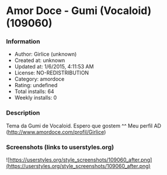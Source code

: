 # Amor Doce - Gumi (Vocaloid) (109060)

### Information
- Author: Girlice (unknown)
- Created at: unknown
- Updated at: 1/6/2015, 4:11:53 AM
- License: NO-REDISTRIBUTION
- Category: amordoce
- Rating: undefined
- Total installs: 64
- Weekly installs: 0


### Description
Tema da Gumi de Vocaloid.
Espero que gostem ^^
Meu perfil AD (http://www.amordoce.com/profil/Girlice)


### Screenshots (links to userstyles.org)
![https://userstyles.org/style_screenshots/109060_after.png](https://userstyles.org/style_screenshots/109060_after.png)


